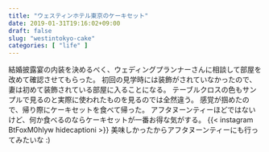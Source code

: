 ```yaml
---
title: "ウェスティンホテル東京のケーキセット"
date: 2019-01-31T19:16:02+09:00
draft: false
slug: "westintokyo-cake"
categories: [ "life" ]
---
```


結婚披露宴の内装を決めるべく、ウェディングプランナーさんに相談して部屋を改めて確認させてもらった。
初回の見学時には装飾がされていなかったので、妻は初めて装飾されている部屋に入ることになる。
テーブルクロスの色もサンプルで見るのと実際に使われたものを見るのでは全然違う。
感覚が掴めたので、帰り際にケーキセットを食べて帰った。
アフタヌーンティーほどではないけど、何か食べるのならケーキセットが一番お得な気がする。
{{< instagram BtFoxM0hlyw hidecaptioni >}}
美味しかったからアフタヌーンティーにも行ってみたいな :)
